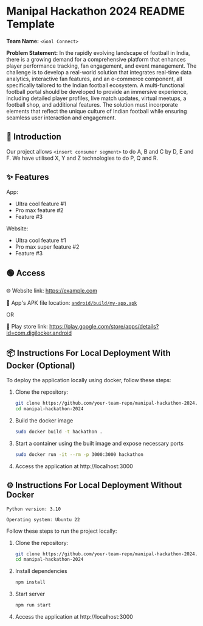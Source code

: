 # Manipal Hackathon 2024 README Template

**Team Name:** `<Goal Connect>`

**Problem Statement:** In the rapidly evolving landscape of football in India, there is a growing demand for a comprehensive platform that enhances player performance tracking, fan engagement, and event management. The challenge is to develop a real-world solution that integrates real-time data analytics, interactive fan features, and an e-commerce component, all specifically tailored to the Indian football ecosystem. A multi-functional football portal should be developed to provide an immersive experience, including detailed player profiles, live match updates, virtual meetups, a football shop, and additional features. The solution must incorporate elements that reflect the unique culture of Indian football while ensuring seamless user interaction and engagement.

## 📜 Introduction

Our project allows `<insert consumer segment>` to do A, B and C by D, E and F. We have utilised X, Y and Z technologies to do P, Q and R.

## ✨ Features

App:

- Ultra cool feature #1
- Pro max feature #2
- Feature #3

Website:

- Ultra cool feature #1
- Pro max super feature #2
- Feature #3

## 🟢 Access

🌐 Website link: https://example.com

📱 App's APK file location: [`android/build/my-app.apk`](android/build/my-app.apk)

OR

📱 Play store link: https://play.google.com/store/apps/details?id=com.digilocker.android

## 📦 Instructions For Local Deployment With Docker (Optional)

To deploy the application locally using docker, follow these steps:

1. Clone the repository:

   ```bash
   git clone https://github.com/your-team-repo/manipal-hackathon-2024.git
   cd manipal-hackathon-2024
   ```

1. Build the docker image

   ```bash
   sudo docker build -t hackathon .
   ```

1. Start a container using the built image and expose necessary ports

   ```bash
   sudo docker run -it --rm -p 3000:3000 hackathon
   ```

1. Access the application at http://localhost:3000

## ⚙️ Instructions For Local Deployment Without Docker

```
Python version: 3.10

Operating system: Ubuntu 22
```

Follow these steps to run the project locally:

1. Clone the repository:

   ```bash
   git clone https://github.com/your-team-repo/manipal-hackathon-2024.git
   cd manipal-hackathon-2024
   ```

1. Install dependencies

   ```bash
   npm install
   ```

1. Start server

   ```bash
   npm run start
   ```

1. Access the application at http://localhost:3000
